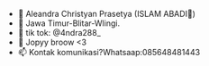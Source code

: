 - 👋 Aleandra Christyan Prasetya (ISLAM ABADI🧞)
- 👀 Jawa Timur-Blitar-Wlingi.
- 🌱 tik tok: @4ndra288_
- 💞️ Jopyy broow <3
- 📫 Kontak komunikasi?Whatsaap:085648481443

<!-- "Sesuatu yang kamu impi-impikan tidak akan terkabul
,jika kamu masih ragu memulai hal baru dalam hidup"✨
--->
